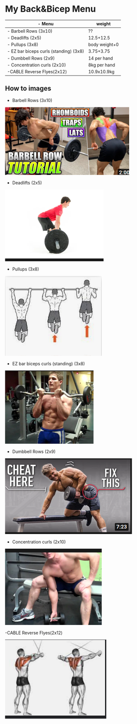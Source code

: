 # My Back&Bicep Menu

| \- Menu                  | weight            |
| --------------------------------------- | ------------- |
| \- Barbell Rows (3x10)                  | ??            |
| \- Deadlifts (2x5)                      | 12.5+12.5     |
| \- Pullups (3x8)                        | body weight+0 |
| \- EZ bar biceps curls (standing) (3x8) | 3.75+3.75     |
| \- Dumbbell Rows (2x9)                  | 14 per hand   |
| \- Concentration curls (2x10)           | 8kg per hand  |
| \-CABLE Reverse Flyes(2x12)             | 10.9x10.9kg   |

## How to images

-  Barbell Rows  (3x10)

![](./img/Back_and_Bicep/Barbell_Rows.png)

- Deadlifts (2x5)

![](./img/Back_and_Bicep/Deadlifts.png)

- Pullups (3x8)

![](./img/Back_and_Bicep/Pullups.png)

- EZ bar biceps curls (standing) (3x8)

![](./img/Back_and_Bicep/EZ_bar_biceps_curls_(standing).png)

- Dumbbell Rows (2x9)

![](./img/Back_and_Bicep/Dumbbell_Rows.png)

- Concentration curls (2x10)

![](./img/Back_and_Bicep/Concentration_curls.png)

-CABLE Reverse Flyes(2x12) 

![](./img/Back_and_Bicep/CABLE_Reverse_Flyes.png)
